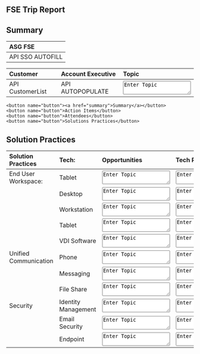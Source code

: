 ## FSE Trip Report

<h2 id="summary">Summary</h2>

| ASG FSE            |
| :---------         |                    
| API SSO AUTOFILL   |

| Customer           | Account Executive    | Topic                            |
| :---------         | :------------------  | :----                            |
| API CustomerList   | API AUTOPOPULATE     | <textarea>Enter Topic</textarea> |



    <button name="button"><a href="summary">Summary</a></button>
    <button name="button">Action Items</button>
    <button name="button">Attendees</button>
    <button name="button">Solutions Practices</button>
  
<h2 id="solution practices">Solution Practices</h2>

  | Solution Practices    | Tech:               | Opportunities                    | Tech Profile                     |
  | :---------            | :----               | :----                            |:----                             |
  | End User Workspace:   | Tablet              | <textarea>Enter Topic</textarea> | <textarea>Enter Topic</textarea> |
  |                       | Desktop             | <textarea>Enter Topic</textarea> | <textarea>Enter Topic</textarea> |
  |                       | Workstation         | <textarea>Enter Topic</textarea> | <textarea>Enter Topic</textarea> |
  |                       | Tablet              | <textarea>Enter Topic</textarea> | <textarea>Enter Topic</textarea> |
  |                       | VDI Software        | <textarea>Enter Topic</textarea> | <textarea>Enter Topic</textarea> |
  | Unified Communication | Phone               | <textarea>Enter Topic</textarea> | <textarea>Enter Topic</textarea> |
  |                       | Messaging           | <textarea>Enter Topic</textarea> | <textarea>Enter Topic</textarea> |
  |                       | File Share          | <textarea>Enter Topic</textarea> | <textarea>Enter Topic</textarea> |
  | Security              | Identity Management | <textarea>Enter Topic</textarea> | <textarea>Enter Topic</textarea> |
  |                       | Email Security      | <textarea>Enter Topic</textarea> | <textarea>Enter Topic</textarea> |
  |                       | Endpoint            | <textarea>Enter Topic</textarea> | <textarea>Enter Topic</textarea> |
